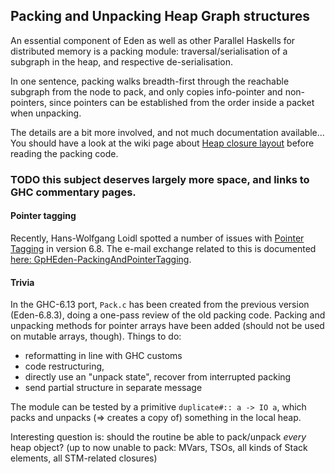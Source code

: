 ## Packing and Unpacking Heap Graph structures


An essential component of Eden as well as other Parallel Haskells for distributed memory is a packing module: traversal/serialisation of a subgraph in the heap, and respective de-serialisation.


In one sentence, packing walks breadth-first through the reachable subgraph from the node to pack, and only copies info-pointer and non-pointers, since pointers can be established from the order inside a packet when unpacking.


The details are a bit more involved, and not much documentation available... 
You should have a look at the wiki page about [Heap closure layout](commentary/rts/storage/heap-objects) before reading the packing code.

### TODO this subject deserves largely more space, and links to GHC commentary pages.

#### Pointer tagging


Recently, Hans-Wolfgang Loidl spotted a number of issues with [Pointer Tagging](commentary/rts/haskell-execution/pointer-tagging) in version 6.8.
The e-mail exchange related to this is documented [here: GpHEden-PackingAndPointerTagging](gp-h-eden/packing-and-pointer-tagging).

#### Trivia


In the GHC-6.13 port, `Pack.c` has been created from the previous version (Eden-6.8.3), doing a one-pass review of the old packing code. Packing and unpacking methods for pointer arrays have been added (should not be used on mutable arrays, though). 
Things to do:

- reformatting in line with GHC customs
- code restructuring,
- directly use an "unpack state", recover from interrupted packing 
- send partial structure in separate message


The module can be tested by a primitive `duplicate#:: a -> IO a`, which  packs and unpacks (=\> creates a copy of) something in the local heap.


Interesting question is: should the routine be able to pack/unpack _every_ heap object? 
(up to now unable to pack: MVars,  TSOs, all kinds of Stack elements, all STM-related closures)
